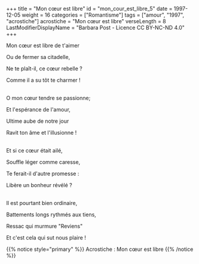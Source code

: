 +++
title = "Mon cœur est libre"
id = "mon_cour_est_libre_5"
date = 1997-12-05
weight = 16
categories = ["Romantisme"]
tags = ["amour", "1997", "acrostiche"]
acrostiche = "Mon cœur est libre"
verseLength = 8
LastModifierDisplayName = "Barbara Post - Licence CC BY-NC-ND 4.0"
+++

Mon cœur est libre de t'aimer

Ou de fermer sa citadelle,

Ne te plaît-il, ce cœur rebelle ?

Comme il a su tôt te charmer !

 \
O mon cœur tendre se passionne;

Et l'espérance de l'amour,

Ultime aube de notre jour

Ravit ton âme et l'illusionne !

 \
Et si ce cœur était ailé,

Souffle léger comme caresse,

Te ferait-il d'autre promesse :

Libère un bonheur révélé ?

 \
Il est pourtant bien ordinaire,

Battements longs rythmés aux tiens,

Ressac qui murmure "Reviens"

Et c'est cela qui sut nous plaire !

{{% notice style="primary" %}}
Acrostiche : Mon cœur est libre
{{% /notice %}}
